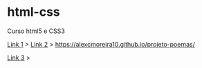 # html-css
 Curso html5 e CSS3

 <a href="https://alexcmoreira10.github.io/projeto-android/" > Link 1</a> >
 <a href="https://alexcmoreira10.github.io/projeto-cordel/" > Link 2</a> >
 https://alexcmoreira10.github.io/projeto-poemas/

  <a href="https://alexcmoreira10.github.io/projeto-poemas/" > Link 3</a> >